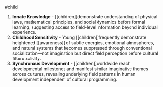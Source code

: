 #child 
1. **Innate Knowledge** - [[children]]demonstrate understanding of physical laws, mathematical principles, and social dynamics before formal learning, suggesting access to field-level information beyond individual experience.
2. **Childhood Sensitivity** - Young [[children]]frequently demonstrate heightened [[awareness]]  of subtle energies, emotional atmospheres, and natural systems that becomes suppressed through conventional socialization—not imagination but direct field perception before cultural filters solidify.
3. **Synchronous Development** - [[children]]worldwide reach developmental milestones and manifest similar imaginative themes across cultures, revealing underlying field patterns in human development independent of cultural programming.